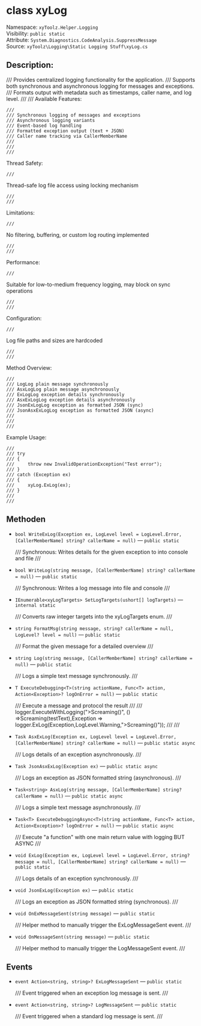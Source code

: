 # class xyLog

Namespace: `xyToolz.Helper.Logging`  
Visibility: `public static`  
Attribute: `System.Diagnostics.CodeAnalysis.SuppressMessage`  
Source: `xyToolz\Logging\Static Logging Stuff\xyLog.cs`

## Description:

/// Provides centralized logging functionality for the application.
    /// Supports both synchronous and asynchronous logging for messages and exceptions.
    /// Formats output with metadata such as timestamps, caller name, and log level.
    ///
    /// 
Available Features:

    /// 
    /// Synchronous logging of messages and exceptions
    /// Asynchronous logging variants
    /// Event-based log handling
    /// Formatted exception output (text + JSON)
    /// Caller name tracking via CallerMemberName
    /// 
    ///
    /// 
Thread Safety:

    /// 
Thread-safe log file access using locking mechanism

    ///
    /// 
Limitations:

    /// 
No filtering, buffering, or custom log routing implemented

    ///
    /// 
Performance:

    /// 
Suitable for low-to-medium frequency logging, may block on sync operations

    ///
    /// 
Configuration:

    /// 
Log file paths and sizes are hardcoded

    ///
    /// 
Method Overview:

    /// 
    /// LogLog plain message synchronously
    /// AsxLogLog plain message asynchronously
    /// ExLogLog exception details synchronously
    /// AsxExLogLog exception details asynchronously
    /// JsonExLogLog exception as formatted JSON (sync)
    /// JsonAsxExLogLog exception as formatted JSON (async)
    /// 
    ///
    /// 
Example Usage:

    /// 
    /// try
    /// {
    ///     throw new InvalidOperationException("Test error");
    /// }
    /// catch (Exception ex)
    /// {
    ///     xyLog.ExLog(ex);
    /// }
    /// 
    ///

## Methoden

- `bool WriteExLog(Exception ex, LogLevel level = LogLevel.Error, [CallerMemberName] string? callerName = null)` — `public static`
  
  /// Synchronous: Writes details for the given exception to into console and file
        ///
- `bool WriteLog(string message, [CallerMemberName] string? callerName = null)` — `public static`
  
  /// Synchronous: Writes a log message into file and console
        ///
- `IEnumerable<xyLogTargets> SetLogTargets(ushort[] logTargets)` — `internal static`
  
  /// Converts raw integer targets into the xyLogTargets enum.
        ///
- `string FormatMsg(string message, string? callerName = null, LogLevel? level = null)` — `public static`
  
  /// Format the given message for a detailed overview
        ///
- `string Log(string message, [CallerMemberName] string? callerName = null)` — `public static`
  
  /// Logs a simple text message synchronously.
        ///
- `T ExecuteDebugging<T>(string actionName, Func<T> action, Action<Exception>? logOnError = null)` — `public static`
  
  /// Execute a message and protocol the result
        /// 
        /// logger.ExecuteWithLogging(">Screaming()", () =>Screaming(testText),Exception => logger.ExLog(Exception,LogLevel.Warning,">Screaming()"));
        /// 
        ///
- `Task AsxExLog(Exception ex, LogLevel level = LogLevel.Error, [CallerMemberName] string? callerName = null)` — `public static async`
  
  /// Logs details of an exception asynchronously.
        ///
- `Task JsonAsxExLog(Exception ex)` — `public static async`
  
  /// Logs an exception as JSON formatted string (asynchronous).
        ///
- `Task<string> AsxLog(string message, [CallerMemberName] string? callerName = null)` — `public static async`
  
  /// Logs a simple text message asynchronously.
        ///
- `Task<T> ExecuteDebuggingAsync<T>(string actionName, Func<T> action, Action<Exception>? logOnError = null)` — `public static async`
  
  /// Execute "a function" with one main return value with logging BUT ASYNC
        ///
- `void ExLog(Exception ex, LogLevel level = LogLevel.Error, string? message = null, [CallerMemberName] string? callerName = null)` — `public static`
  
  /// Logs details of an exception synchronously.
        ///
- `void JsonExLog(Exception ex)` — `public static`
  
  /// Logs an exception as JSON formatted string (synchronous).
        ///
- `void OnExMessageSent(string message)` — `public static`
  
  /// Helper method to manually trigger the ExLogMessageSent event.
        ///
- `void OnMessageSent(string message)` — `public static`
  
  /// Helper method to manually trigger the LogMessageSent event.
        ///

## Events

- `event Action<string, string>? ExLogMessageSent` — `public static`
  
  /// Event triggered when an exception log message is sent.
        ///
- `event Action<string, string>? LogMessageSent` — `public static`
  
  /// Event triggered when a standard log message is sent.
        ///


